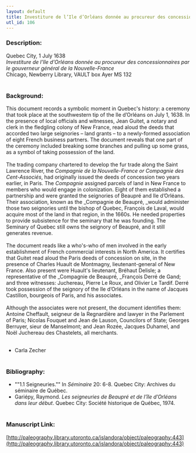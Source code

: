 ```yaml
---
layout: default
title: Investiture de l’Ile d’Orléans donnée au procureur des concessionnaires par le gouverneur général de la Nouvelle-France
utl_id: 106
---
```


### Description:

Quebec City, 1 July 1638<br>
_Investiture de l'Ile d'Orléans donnée au procureur des concessionnaires par le gouverneur général de la Nouvelle-France_<br>
Chicago, Newberry Library, VAULT box Ayer MS 132<br>
 <br>


### Background:

This document records a symbolic moment in Quebec's history: a ceremony that took place at the southwestern tip of the Ile d’Orléans on July 1, 1638. In the presence of local officials and witnesses, Jean Guitet, a notary and clerk in the fledgling colony of New France, read aloud the deeds that accorded two large seignories – land grants – to a newly-formed association of eight French business partners. The document reveals that one part of the ceremony included breaking some branches and pulling up some grass, as a symbol of taking possession of the land.<br><br>
The trading company chartered to develop the fur trade along the Saint Lawrence River, the _Compagnie de la Nouvelle-France _or_ Compagnie des Cent-Associés_, had originally issued the deeds of concession two years earlier, in Paris. The _Compagnie_ assigned parcels of land in New France to members who would engage in colonization. Eight of them established a partnership and were granted the seignories of Beaupré and Ile d’Orléans. Their association, known as the _Compagnie de Beaupré, _would administer those two seignories until the bishop of Quebec, François de Laval, would acquire most of the land in that region, in the 1660s. He needed properties to provide subsistence for the seminary that he was founding. The Seminary of Quebec still owns the seignory of Beaupré, and it still generates revenue.<br><br>
The document reads like a who's-who of men involved in the early establishment of French commercial interests in North America. It certifies that Guitet read aloud the Paris deeds of concession on site, in the presence of Charles Huault de Montmagny, lieutenant-general of New France. Also present were Huault's lieutenant, Bréhaut Delisle; a representative of the _Compagnie de Beaupré, _François Derré de Gand; and three witnesses: Juchereau, Pierre Le Roux, and Olivier Le Tardif. Derré took possession of the seignory of the Ile d’Orléans in the name of Jacques Castillon, bourgeois of Paris, and his associates.<br><br>
Although the associates were not present, the document identifies them: Antoine Cheffault, seigneur de la Regnardière and lawyer in the Parlement of Paris; Nicolas Fouquet and Jean de Lauson, Councilors of State; Georges Berruyer, sieur de Manselmont; and Jean Rozée, Jacques Duhamel, and Noël Juchereau des Chastelets, all merchants.<br><br>
- Carla Zecher<br>
 <br>


### Bibliography:

- ""1.1 Seigneuries."" In _Séminaire_ 20: 6-8. Quebec City: Archives du séminaire de Québec.<br>
- Gariépy, Raymond. _Les seigneuries de Beaupré et de l’île d’Orléans dans leur début_. Quebec City: Société historique de Québec, 1974.<br>
 <br>


### Manuscript Link:

[http://paleography.library.utoronto.ca/islandora/object/paleography:443](http://paleography.library.utoronto.ca/islandora/object/paleography:443)